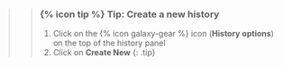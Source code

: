 <!--
type: tip box
location: inside a box
arguments:
    required:
        none
    optional:
        none
-->
>
>    > ### {% icon tip %} Tip: Create a new history
>    >
>    > 1. Click on the {% icon galaxy-gear %} icon (**History options**) on the top of the history panel
>    > 2. Click on **Create New**
>    {: .tip}
>